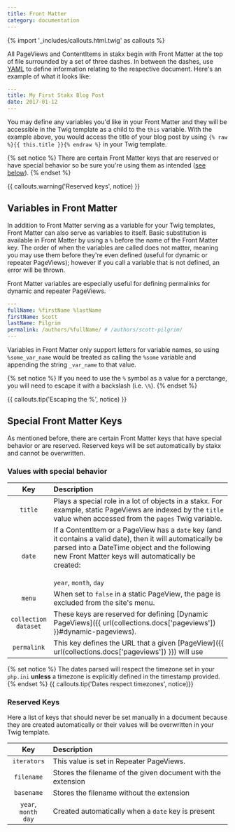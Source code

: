 ```yaml
---
title: Front Matter
category: documentation
---
```


{% import '_includes/callouts.html.twig' as callouts %}

All PageViews and ContentItems in stakx begin with Front Matter at the top of file surrounded by a set of three dashes. In between the dashes, use [YAML](http://yaml.org/) to define information relating to the respective document. Here's an example of what it looks like:

```yaml
---
title: My First Stakx Blog Post
date: 2017-01-12
---
```

You may define any variables you'd like in your Front Matter and they will be accessible in the Twig template as a child to the `this` variable. With the example above, you would access the title of your blog post by using `{% raw %}{{ this.title }}{% endraw %}` in your Twig template.

{% set notice %}
There are certain Front Matter keys that are reserved or have special behavior so be sure you're using them as intended ([see below](#special-front-matter-keys)).
{% endset %}

{{ callouts.warning('Reserved keys', notice) }}

## Variables in Front Matter

In addition to Front Matter serving as a variable for your Twig templates, Front Matter can also serve as variables to itself. Basic substitution is available in Front Matter by using a `%` before the name of the Front Matter key. The order of when the variables are called does not matter, meaning you may use them before they're even defined (useful for dynamic or repeater PageViews); however if you call a variable that is not defined, an error will be thrown.

Front Matter variables are especially useful for defining permalinks for dynamic and repeater PageViews.

```yaml
---
fullName: %firstName %lastName
firstName: Scott
lastName: Pilgrim
permalink: /authors/%fullName/ # /authors/scott-pilgrim/
---
```

Variables in Front Matter only support letters for variable names, so using `%some_var_name` would be treated as calling the `%some` variable and appending the string `_var_name` to that value.

{% set notice %}
If you need to use the `%` symbol as a value for a perctange, you will need to escape it with a backslash (i.e. `\%`).
{% endset %}

{{ callouts.tip('Escaping the %', notice) }}

##  Special Front Matter Keys

As mentioned before, there are certain Front Matter keys that have special behavior or are reserved. Reserved keys will be set automatically by stakx and cannot be overwritten.

### Values with special behavior

| Key | Description |
| :-: | :---------- |
| `title` | Plays a special role in a lot of objects in a stakx. For example, static PageViews are indexed by the `title` value when accessed from the `pages` Twig variable. |
| `date` | If a ContentItem or a PageView has a `date` key (and it contains a valid date), then it will automatically be parsed into a DateTime object and the following new Front Matter keys will automatically be created: <br><br> `year`, `month`, `day` |
| `menu` | When set to `false` in a static PageView, the page is excluded from the site's menu. |
| `collection` <br> `dataset` | These keys are reserved for defining [Dynamic PageViews]({{ url(collections.docs['pageviews']) }}#dynamic-pageviews).
| `permalink` | This key defines the URL that a given [PageView]({{ url(collections.docs['pageviews']) }}) will use |

{% set notice %}
The dates parsed will respect the timezone set in your `php.ini` **unless** a timezone is explicitly defined in the timestamp provided.
{% endset %}
{{ callouts.tip('Dates respect timezones', notice)}}

### Reserved Keys

Here a list of keys that should never be set manually in a document because they are created automatically or their values will be overwritten in your Twig template.

| Key | Description |
| :-: | :---------- |
| `iterators` | This value is set in Repeater PageViews. |
| `filename` | Stores the filename of the given document with the extension |
| `basename` | Stores the filename without the extension |
| `year`, `month` <br> `day` | Created automatically when a `date` key is present |
